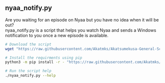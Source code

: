 ## nyaa_notify.py

Are you waiting for an episode on Nyaa but you have no idea when it will be out?  
nyaa_notify.py is a script that helps you watch Nyaa and sends a Windows notification to you once a new episode is available.  

```sh
# Download the script
wget "https://raw.githubusercontent.com/Akatmks/Akatsumekusa-General-Scripts/master/nyaa_notify.py/nyaa_notify.py"

# Install the requirments using pip
python3 -m pip install -r - "https://raw.githubusercontent.com/Akatmks/Akatsumekusa-General-Scripts/master/nyaa_notify.py/requirements.txt"

# Run the script help
./nyaa_notify.py --help
```
